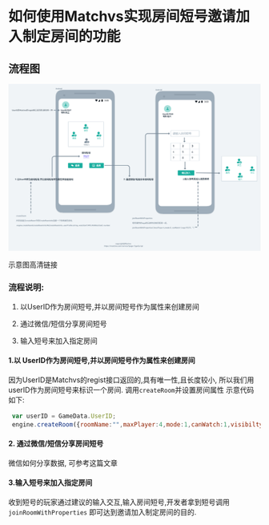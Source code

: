 # 如何使用Matchvs实现房间短号邀请加入制定房间的功能

## 流程图  

 

![flow](JoinRoomWithNumber.assets/flow.png)

示意图高清链接 [](JoinRoomWithNumber.assets/flow.png)

### 流程说明:

1. 以UserID作为房间短号,并以房间短号作为属性来创建房间 

2. 通过微信/短信分享房间短号 

3. 输入短号来加入指定房间 

   

#### 1.以 UserID作为房间短号,并以房间短号作为属性来创建房间

因为UserID是Matchvs的regist接口返回的,具有唯一性,且长度较小, 所以我们用userID作为房间短号来标识一个房间. 调用`createRoom`并设置房间属性
示意代码如下:

```javascript
 var userID = GameData.UserID;
 engine.createRoom({roomName:"",maxPlayer:4,mode:1,canWatch:1,visibilty:1,""}, "", {})

```

#### 2. 通过微信/短信分享房间短号

微信如何分享数据, 可参考这篇文章[](./微信约战[wechatInvite].md)

#### 3.输入短号来加入指定房间

收到短号的玩家通过建议的输入交互,输入房间短号,开发者拿到短号调用`joinRoomWithProperties` 即可达到邀请加入制定房间的目的.



```javascript

```

